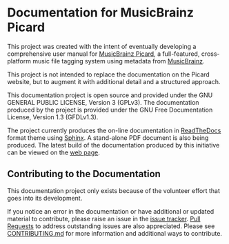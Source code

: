 # Documentation for MusicBrainz Picard

This project was created with the intent of eventually developing a comprehensive
user manual for [MusicBrainz Picard](https://picard.musicbrainz.org), a full-featured,
cross-platform music file tagging system using metadata from [MusicBrainz](https://musicbrainz.org).

This project is not intended to replace the documentation on the Picard website, but to augment
it with additional detail and a structured approach.

This documentation project is open source and provided under the GNU GENERAL PUBLIC LICENSE, Version
3 (GPLv3).  The documentation produced by the project is provided under the GNU Free Documentation
License, Version 1.3 (GFDLv1.3).

The project currently produces the on-line documentation in [ReadTheDocs](https://readthedocs.org)
format theme using [Sphinx](https://www.sphinx-doc.org/). A stand-alone PDF document is also being
produced.  The latest build of the documentation produced by this initiative can be viewed on the
[web page](https://rdswift.github.io/picard-docs/index.html).

## Contributing to the Documentation

This documentation project only exists because of the volunteer effort that goes into its development.

If you notice an error in the documentation or have additional or updated material to contribute,
please raise an issue in the [issue tracker](https://github.com/rdswift/picard-docs/issues).
[Pull Requests](https://github.com/rdswift/picard-docs/pulls) to address outstanding issues are also
appreciated.  Please see [CONTRIBUTING.md](https://github.com/rdswift/picard-docs/blob/master/.github/CONTRIBUTING.md)
for more information and additional ways to contribute.
